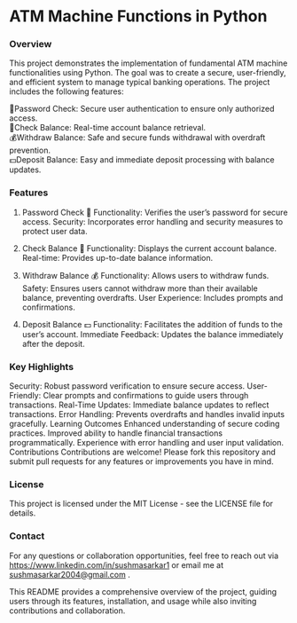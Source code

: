 # ATM Machine Functions in Python

### Overview
This project demonstrates the implementation of fundamental ATM machine functionalities using Python. The goal was to create a secure, user-friendly, and efficient system to manage typical banking operations. The project includes the following features:

🔐Password Check: Secure user authentication to ensure only authorized access.                                             
🏦Check Balance: Real-time account balance retrieval.                                        
💰Withdraw Balance: Safe and secure funds withdrawal with overdraft prevention.                                                                             
💵Deposit Balance: Easy and immediate deposit processing with balance updates.                                        

### Features
1. Password Check 🔐
Functionality: Verifies the user’s password for secure access.
Security: Incorporates error handling and security measures to protect user data.

2. Check Balance 🏦
Functionality: Displays the current account balance.
Real-time: Provides up-to-date balance information.

3. Withdraw Balance 💰
Functionality: Allows users to withdraw funds.
Safety: Ensures users cannot withdraw more than their available balance, preventing overdrafts.
User Experience: Includes prompts and confirmations.

4. Deposit Balance 💵
Functionality: Facilitates the addition of funds to the user’s account.
Immediate Feedback: Updates the balance immediately after the deposit.

### Key Highlights
Security: Robust password verification to ensure secure access.
User-Friendly: Clear prompts and confirmations to guide users through transactions.
Real-Time Updates: Immediate balance updates to reflect transactions.
Error Handling: Prevents overdrafts and handles invalid inputs gracefully.
Learning Outcomes
Enhanced understanding of secure coding practices.
Improved ability to handle financial transactions programmatically.
Experience with error handling and user input validation.
Contributions
Contributions are welcome! Please fork this repository and submit pull requests for any features or improvements you have in mind.

### License
This project is licensed under the MIT License - see the LICENSE file for details.

### Contact
For any questions or collaboration opportunities, feel free to reach out via https://www.linkedin.com/in/sushmasarkar1 or email me at sushmasarkar2004@gmail.com .


This README provides a comprehensive overview of the project, guiding users through its features, installation, and usage while also inviting contributions and collaboration.
